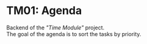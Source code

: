 # TM01: Agenda
Backend of the *"Time Module"* project.<br>
The goal of the agenda is to sort the tasks by priority.
